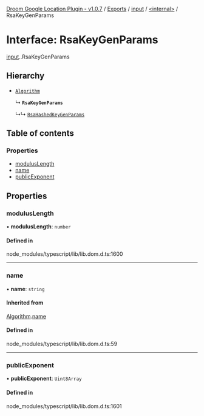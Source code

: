 [Droom Google Location Plugin - v1.0.7](../README.md) / [Exports](../modules.md) / [input](../modules/input.md) / [<internal\>](../modules/input._internal_.md) / RsaKeyGenParams

# Interface: RsaKeyGenParams

[input](../modules/input.md).[<internal>](../modules/input._internal_.md).RsaKeyGenParams

## Hierarchy

- [`Algorithm`](input._internal_.Algorithm.md)

  ↳ **`RsaKeyGenParams`**

  ↳↳ [`RsaHashedKeyGenParams`](input._internal_.RsaHashedKeyGenParams.md)

## Table of contents

### Properties

- [modulusLength](input._internal_.RsaKeyGenParams.md#moduluslength)
- [name](input._internal_.RsaKeyGenParams.md#name)
- [publicExponent](input._internal_.RsaKeyGenParams.md#publicexponent)

## Properties

### modulusLength

• **modulusLength**: `number`

#### Defined in

node_modules/typescript/lib/lib.dom.d.ts:1600

___

### name

• **name**: `string`

#### Inherited from

[Algorithm](input._internal_.Algorithm.md).[name](input._internal_.Algorithm.md#name)

#### Defined in

node_modules/typescript/lib/lib.dom.d.ts:59

___

### publicExponent

• **publicExponent**: `Uint8Array`

#### Defined in

node_modules/typescript/lib/lib.dom.d.ts:1601
